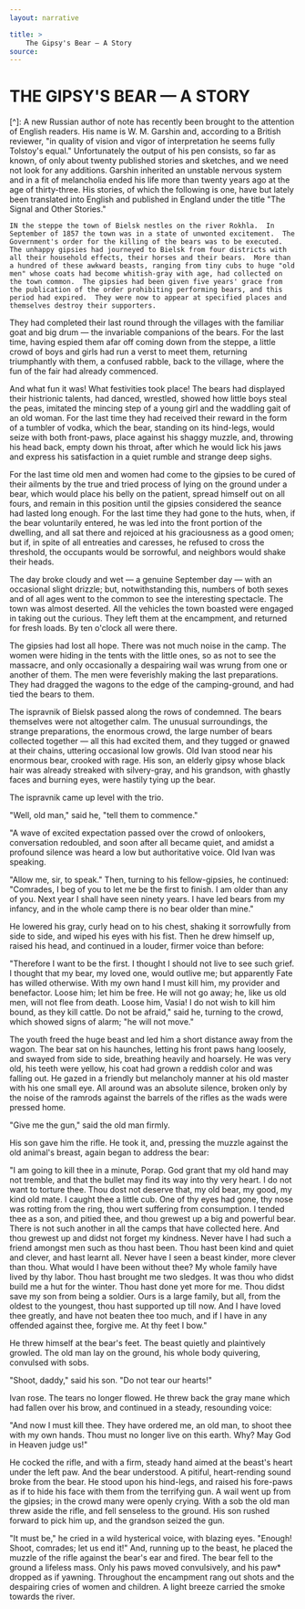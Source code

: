 ```yaml
---
layout: narrative

title: >
    The Gipsy's Bear — A Story
source: 
---
```


        
# THE GIPSY'S BEAR — A STORY

 [^]:  A new Russian author of note has recently been brought to the attention of English readers.  His name is W. M. Garshin and, according to a British reviewer, "in quality of vision and vigor of interpretation he seems fully Tolstoy's equal."  Unfortunately the output of his pen consists, so far as known, of only about twenty published stories and sketches, and we need not look for any additions.  Garshin inherited an unstable nervous system and in a fit of melancholia ended his life more than twenty years ago at the age of thirty-three.  His stories, of which the following is one, have but lately been translated into English and published in England under the title "The Signal and Other Stories." 

    IN the steppe the town of Bielsk nestles on the river Rokhla.  In September of 1857 the town was in a state of unwonted excitement.  The Government's order for the killing of the bears was to be executed.  The unhappy gipsies had journeyed to Bielsk from four districts with all their household effects, their horses and their bears.  More than a hundred of these awkward beasts, ranging from tiny cubs to huge "old men" whose coats had become whitish-gray with age, had collected on the town common.  The gipsies had been given five years' grace from the publication of the order prohibiting performing bears, and this period had expired.  They were now to appear at specified places and themselves destroy their supporters. 

They had completed their last round through the villages with the familiar goat and big drum — the invariable companions of the bears. For the last time, having espied them afar off coming down from the steppe, a little crowd of boys and girls had run a verst to meet them, returning triumphantly with them, a confused rabble, back to the village, where the fun of the fair had already commenced. 

And what fun it was!  What festivities took place!  The bears had displayed their histrionic talents, had danced, wrestled, showed how little boys steal the peas, imitated the mincing step of a young girl and the waddling gait of an old woman.  For the last time they had received their reward in the form of a tumbler of vodka, which the bear, standing on its hind-legs, would seize with both front-paws, place against his shaggy muzzle, and, throwing his head back, empty down his throat, after which he would lick his jaws and express his satisfaction in a quiet rumble and strange deep sighs. 

For the last time old men and women had come to the gipsies to be cured of their ailments by the true and tried process of lying on the ground under a bear, which would place his belly on the patient, spread himself out on all fours, and remain in this position until the gipsies considered the seance had lasted long enough.  For the last time they had gone to the huts, when, if the bear voluntarily entered, he was led into the front portion of the dwelling, and all sat there and rejoiced at his graciousness as a good omen; but if, in spite of all entreaties and caresses, he refused to cross the threshold, the occupants would be sorrowful, and neighbors would shake their heads. 

 
 The day broke cloudy and wet — a genuine September day — with an occasional slight drizzle; but, notwithstanding this, numbers of both sexes and of all ages went to the common to see the interesting spectacle.  The town was almost deserted.  All the vehicles the town boasted were engaged in taking out the curious.  They left them at the encampment, and returned for fresh loads.  By ten o'clock all were there. 

The gipsies had lost all hope.  There was not much noise in the camp.  The women were hiding in the tents with the little ones, so as not to see the massacre, and only occasionally a despairing wail was wrung from one or another of them.  The men were feverishly making the last preparations.  They had dragged the wagons to the edge of the camping-ground, and had tied the bears to them. 

The ispravnik of Bielsk passed along the rows of condemned.  The bears themselves were not altogether calm.  The unusual surroundings, the strange preparations, the enormous crowd, the large number of bears collected together — all this had excited them, and they tugged or gnawed at their chains, uttering occasional low growls.  Old Ivan stood near his enormous bear, crooked with rage.  His son, an elderly gipsy whose black hair was already streaked with silvery-gray, and his grandson, with ghastly faces and burning eyes, were hastily tying up the bear. 

The ispravnik came up level with the trio.        

"Well, old man," said he, "tell them to commence." 

"A wave of excited expectation passed over the crowd of onlookers, conversation redoubled, and soon after all became quiet, and amidst a profound silence was heard a low but authoritative voice.  Old Ivan was speaking. 

"Allow me, sir, to speak."  Then, turning to his fellow-gipsies, he continued: "Comrades, I beg of you to let me be the first to finish.  I am older than any of you.  Next year I shall have seen ninety years.  I have led bears from my infancy, and in the whole camp there is no bear older than mine." 

He lowered his gray, curly head on to his chest, shaking it sorrowfully from side to side, and wiped his eyes with his fist.  Then he drew himself up, raised his head, and continued in a louder, firmer voice than before: 

"Therefore I want to be the first.  I thought I should not live to see such grief.  I thought that my bear, my loved one, would outlive me; but apparently Fate has willed otherwise.  With my own hand I must kill him, my provider and benefactor.  Loose him; let him be free.  He will not go away; he, like us old men, will not flee from death.  Loose him, Vasia!  I do not wish to kill him bound, as they kill cattle.  Do not be afraid," said he, turning to the crowd, which showed signs of alarm; "he will not move." 

The youth freed the huge beast and led him a short distance away from the wagon.  The bear sat on his haunches, letting his front paws hang loosely, and swayed from side to side, breathing heavily and hoarsely.  He was very old, his teeth were yellow, his coat had grown a reddish color and was falling out.  He gazed in a friendly but melancholy manner at his old master with his one small eye.  All around was an absolute silence, broken only by the noise of the ramrods against the barrels of the rifles as the wads were pressed home. 

"Give me the gun," said the old man firmly. 

His son gave him the rifle.  He took it, and, pressing the muzzle against the old animal's breast, again began to address the bear: 

"I am going to kill thee in a minute, Porap.  God grant that my old hand may not tremble, and that the bullet may find its way into thy very heart.  I do not want to torture thee.  Thou dost not deserve that, my old bear, my good, my kind old mate.  I caught thee a little cub.  One of thy eyes had gone, thy nose was rotting from the ring, thou wert suffering from consumption.  I tended thee as a son, and pitied thee, and thou grewest up a big and powerful bear.  There is not such another in all the camps that have collected here.  And thou grewest up and didst not forget my kindness.  Never have I had such a friend amongst men such as thou hast been.  Thou hast been kind and quiet and clever, and hast learnt all.  Never have I seen a beast kinder, more clever than thou. What would I have been without thee?  My whole family have lived by thy labor.  Thou hast brought me two sledges.  It was thou who didst build me a hut for the winter.  Thou hast done yet more for me.  Thou didst save my son from being a soldier.  Ours is a large family, but all, from the oldest to the youngest, thou hast supported up till now.  And I have loved thee greatly, and have not beaten thee too much, and if I have in any offended against thee, forgive me.  At thy feet I bow." 

He threw himself at the bear's feet.  The beast quietly and plaintively growled.  The old man lay on the ground, his whole body quivering, convulsed with sobs. 

"Shoot, daddy," said his son.  "Do not tear our hearts!" 

Ivan rose.  The tears no longer flowed.  He threw back the gray mane which had fallen over his brow, and continued in a steady, resounding voice: 

"And now I must kill thee.  They have ordered me, an old man, to shoot thee with my own hands.  Thou must no longer live on this earth. Why?  May God in Heaven judge us!" 

He cocked the rifle, and with a firm, steady hand aimed at the beast's heart under the left paw.  And the bear understood.  A pitiful, heart-rending sound broke from the bear.  He stood upon his hind-legs, and raised his fore-paws as if to hide his face with them from the terrifying gun.  A wail went up from the gipsies; in the crowd many were openly crying.  With a sob the old man threw aside the rifle, and fell senseless to the ground.  His son rushed forward to pick him up, and the grandson seized the gun. 

"It must be," he cried in a wild hysterical voice, with blazing eyes. "Enough!  Shoot, comrades; let us end it!"  And, running up to the beast, he placed the muzzle of the rifle against the bear's ear and fired.  The bear fell to the ground a lifeless mass.  Only his paws moved convulsively, and his paw* dropped as if yawning.  Throughout the encampment rang out shots and the despairing cries of women and children.  A light breeze carried the smoke towards the river.

     